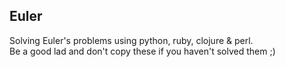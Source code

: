 Euler
----

Solving Euler's problems using python, ruby, clojure & perl.  
Be a good lad and don't copy these if you haven't solved them ;)
